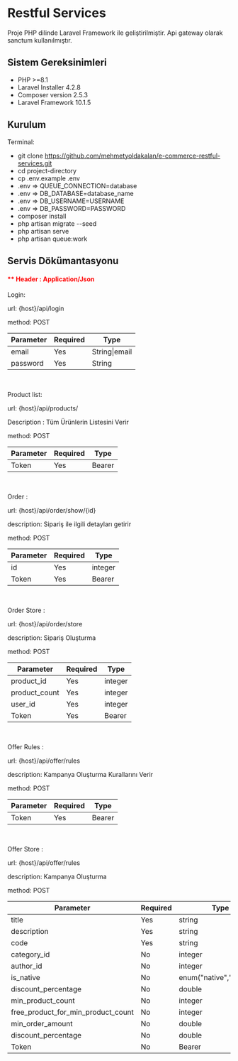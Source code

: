 # Restful Services
Proje PHP dilinde Laravel Framework ile geliştirilmiştir. Api gateway olarak sanctum kullanılmıştır.


## Sistem Gereksinimleri

- PHP >=8.1
- Laravel Installer 4.2.8
- Composer version 2.5.3
- Laravel Framework 10.1.5


## Kurulum

Terminal:
- git clone https://github.com/mehmetyoldakalan/e-commerce-restful-services.git
- cd project-directory
- cp .env.example .env
- .env => QUEUE_CONNECTION=database
- .env => DB_DATABASE=database_name
- .env => DB_USERNAME=USERNAME
- .env => DB_PASSWORD=PASSWORD
- composer install
- php artisan migrate --seed
- php artisan serve
- php artisan queue:work

## Servis Dökümantasyonu

<div class="row">
<h4 style="color:red">** Header : Application/Json</h4>
    <div class="col-md-12">
        <div class="nav-tabs-horizontal nav-tabs-inverse">
            <div class="tab-content padding-20">
            <p>Login: </p>
            <p>url: {host}/api/login  </p>
            <p>method: POST </p>
                <div class="tab-pane " id="team-lead" role="tabpanel">
                    <table class="table hrDataTable table-bordered table-hover table-striped" >
                        <thead>
                             <tr>
                                <th>Parameter</th>
                                <th>Required</th>
                                <th>Type</th>
                            </tr>
                        </thead>
                        <tbody>
                            <tr>
                                <td>email</td>
                                <td>Yes</td>
                                <td>String|email</td>
                            </tr>
                            <tr>
                                <td>password</td>
                                <td>Yes</td>
                                <td>String</td>
                            </tr>
                        </tbody>
                    </table>
                </div>
            </div>
        </div>
    </div>
    <br>
    <div class="col-md-12">
        <div class="nav-tabs-horizontal nav-tabs-inverse">
            <div class="tab-content padding-20">
            <p>Product list: </p>
            <p>url: {host}/api/products/  </p>
            <p>Description : Tüm Ürünlerin Listesini Verir</p>
            <p>method: POST </p>
                <div class="tab-pane " id="team-lead" role="tabpanel">
                    <table class="table hrDataTable table-bordered table-hover table-striped" >
                        <thead>
                             <tr>
                                <th>Parameter</th>
                                <th>Required</th>
                                <th>Type</th>
                            </tr>
                        </thead>
                        <tbody>
                            <tr>
                                <td>Token</td>
                                <td>Yes</td>
                                <td>Bearer</td>
                            </tr>
                        </tbody>
                    </table>
                </div>
            </div>
        </div>
    </div>
    <br>
    <div class="col-md-12">
        <div class="nav-tabs-horizontal nav-tabs-inverse">
            <div class="tab-content padding-20">
            <p>Order : </p>
            <p>url: {host}/api/order/show/{id}  </p>
            <p>description: Sipariş ile ilgili detayları getirir  </p>
            <p>method: POST </p>
                <div class="tab-pane " id="team-lead" role="tabpanel">
                    <table class="table hrDataTable table-bordered table-hover table-striped" >
                        <thead>
                             <tr>
                                <th>Parameter</th>
                                <th>Required</th>
                                <th>Type</th>
                            </tr>
                        </thead>
                        <tbody>
                            <tr>
                                <td>id</td>
                                <td>Yes</td>
                                <td>integer</td>
                            </tr>
                             <tr>
                                <td>Token</td>
                                <td>Yes</td>
                                <td>Bearer</td>
                            </tr>
                        </tbody>
                    </table>
                </div>
            </div>
        </div>
    </div>
    <br>
    <div class="col-md-12">
        <div class="nav-tabs-horizontal nav-tabs-inverse">
            <div class="tab-content padding-20">
            <p>Order Store : </p>
            <p>url: {host}/api/order/store  </p>
            <p>description: Sipariş Oluşturma  </p>
            <p>method: POST </p>
                <div class="tab-pane " id="team-lead" role="tabpanel">
                    <table class="table hrDataTable table-bordered table-hover table-striped" >
                        <thead>
                             <tr>
                                <th>Parameter</th>
                                <th>Required</th>
                                <th>Type</th>
                            </tr>
                        </thead>
                        <tbody>
                            <tr>
                                <td>product_id</td>
                                <td>Yes</td>
                                <td>integer</td>
                            </tr>
                            <tr>
                                <td>product_count</td>
                                <td>Yes</td>
                                <td>integer</td>
                            </tr>
                            <tr>
                                <td>user_id</td>
                                <td>Yes</td>
                                <td>integer</td>
                            </tr>
                             <tr>
                                <td>Token</td>
                                <td>Yes</td>
                                <td>Bearer</td>
                            </tr>
                        </tbody>
                    </table>
                </div>
            </div>
        </div>
    </div>
    <br>
    <div class="col-md-12">
            <div class="nav-tabs-horizontal nav-tabs-inverse">
                <div class="tab-content padding-20">
                <p>Offer Rules : </p>
                <p>url: {host}/api/offer/rules  </p>
                <p>description: Kampanya Oluşturma Kurallarını Verir </p>
                <p>method: POST </p>
                    <div class="tab-pane " id="team-lead" role="tabpanel">
                        <table class="table hrDataTable table-bordered table-hover table-striped" >
                            <thead>
                                 <tr>
                                    <th>Parameter</th>
                                    <th>Required</th>
                                    <th>Type</th>
                                </tr>
                            </thead>
                            <tbody>
                                 <tr>
                                    <td>Token</td>
                                    <td>Yes</td>
                                    <td>Bearer</td>
                                </tr>
                            </tbody>
                        </table>
                    </div>
                </div>
            </div>
        </div>
    <br>
    <div class="col-md-12">
            <div class="nav-tabs-horizontal nav-tabs-inverse">
                <div class="tab-content padding-20">
                <p>Offer Store : </p>
                <p>url: {host}/api/offer/rules  </p>
                <p>description: Kampanya Oluşturma </p>
                <p>method: POST </p>
                    <div class="tab-pane " id="team-lead" role="tabpanel">
                        <table class="table hrDataTable table-bordered table-hover table-striped" >
                            <thead>
                                 <tr>
                                    <th>Parameter</th>
                                    <th>Required</th>
                                    <th>Type</th>
                                </tr>
                            </thead>
                            <tbody>
                                 <tr>
                                    <td>title</td>
                                    <td>Yes</td>
                                    <td>string</td>
                                </tr>
                                 <tr>
                                    <td>description</td>
                                    <td>Yes</td>
                                    <td>string</td>
                                </tr>
                                 <tr>
                                    <td>code</td>
                                    <td>Yes</td>
                                    <td>string</td>
                                </tr>
                                 <tr>
                                    <td>category_id</td>
                                    <td>No</td>
                                    <td>integer</td>
                                </tr>
                                 <tr>
                                    <td>author_id</td>
                                    <td>No</td>
                                    <td>integer</td>
                                </tr>
                                 <tr>
                                    <td>is_native</td>
                                    <td>No</td>
                                    <td>enum("native","foreign")</td>
                                </tr>
                                 <tr>
                                    <td>discount_percentage</td>
                                    <td>No</td>
                                    <td>double</td>
                                </tr>
                                 <tr>
                                    <td>min_product_count</td>
                                    <td>No</td>
                                    <td>integer</td>
                                </tr>
                                 <tr>
                                    <td>free_product_for_min_product_count</td>
                                    <td>No</td>
                                    <td>integer</td>
                                </tr>
                                 <tr>
                                    <td>min_order_amount</td>
                                    <td>No</td>
                                    <td>double</td>
                                </tr>
                                 <tr>
                                    <td>discount_percentage</td>
                                    <td>No</td>
                                    <td>double</td>
                                </tr>
                                 <tr>
                                    <td>Token</td>
                                    <td>No</td>
                                    <td>Bearer</td>
                                </tr>
                            </tbody>
                        </table>
                    </div>
                </div>
            </div>
        </div>
</div>
